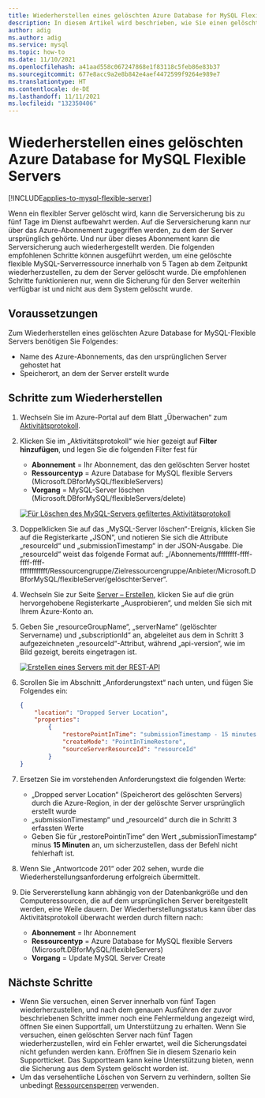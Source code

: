 ```yaml
---
title: Wiederherstellen eines gelöschten Azure Database for MySQL Flexible Servers
description: In diesem Artikel wird beschrieben, wie Sie einen gelöschten Server in Azure Database for MySQL Flexibler Server über das Azure-Portal wiederherstellen können.
author: adig
ms.author: adig
ms.service: mysql
ms.topic: how-to
ms.date: 11/10/2021
ms.openlocfilehash: a41aad558c067247868e1f83118c5feb86e83b37
ms.sourcegitcommit: 677e8acc9a2e8b842e4aef4472599f9264e989e7
ms.translationtype: HT
ms.contentlocale: de-DE
ms.lasthandoff: 11/11/2021
ms.locfileid: "132350406"
---
```

# <a name="restore-a-deleted-azure-database-for-mysql-flexible-server"></a>Wiederherstellen eines gelöschten Azure Database for MySQL Flexible Servers

[!INCLUDE[applies-to-mysql-flexible-server](../includes/applies-to-mysql-flexible-server.md)]

Wenn ein flexibler Server gelöscht wird, kann die Serversicherung bis zu fünf Tage im Dienst aufbewahrt werden. Auf die Serversicherung kann nur über das Azure-Abonnement zugegriffen werden, zu dem der Server ursprünglich gehörte. Und nur über dieses Abonnement kann die Serversicherung auch wiederhergestellt werden. Die folgenden empfohlenen Schritte können ausgeführt werden, um eine gelöschte flexible MySQL-Serverressource innerhalb von 5 Tagen ab dem Zeitpunkt wiederherzustellen, zu dem der Server gelöscht wurde. Die empfohlenen Schritte funktionieren nur, wenn die Sicherung für den Server weiterhin verfügbar ist und nicht aus dem System gelöscht wurde.

## <a name="pre-requisites"></a>Voraussetzungen
Zum Wiederherstellen eines gelöschten Azure Database for MySQL-Flexible Servers benötigen Sie Folgendes:
- Name des Azure-Abonnements, das den ursprünglichen Server gehostet hat
- Speicherort, an dem der Server erstellt wurde

## <a name="steps-to-restore"></a>Schritte zum Wiederherstellen

1. Wechseln Sie im Azure-Portal auf dem Blatt „Überwachen“ zum [Aktivitätsprotokoll](https://ms.portal.azure.com/#blade/Microsoft_Azure_ActivityLog/ActivityLogBlade). 

2. Klicken Sie im „Aktivitätsprotokoll“ wie hier gezeigt auf **Filter hinzufügen**, und legen Sie die folgenden Filter fest für 

    - **Abonnement** = Ihr Abonnement, das den gelöschten Server hostet
    - **Ressourcentyp** = Azure Database for MySQL flexible Servers (Microsoft.DBforMySQL/flexibleServers) 
    - **Vorgang** = MySQL-Server löschen (Microsoft.DBforMySQL/flexibleServers/delete) 
 
     [![Für Löschen des MySQL-Servers gefiltertes Aktivitätsprotokoll](./media/how-to-restore-server-portal/monitor-log-delete-server.png)](./media/how-to-restore-server-portal/monitor-log-delete-server.png#lightbox)
   
 3. Doppelklicken Sie auf das „MySQL-Server löschen“-Ereignis, klicken Sie auf die Registerkarte „JSON“, und notieren Sie sich die Attribute „resourceId“ und „submissionTimestamp“ in der JSON-Ausgabe. Die „resourceId“ weist das folgende Format auf: „/Abonnements/ffffffff-ffff-ffff-ffff-ffffffffffff/Ressourcengruppe/Zielressourcengruppe/Anbieter/Microsoft.DBforMySQL/flexibleServer/gelöschterServer“.
 
 4. Wechseln Sie zur Seite [Server – Erstellen](/rest/api/mysql/flexibleserver/servers/create), klicken Sie auf die grün hervorgehobene Registerkarte „Ausprobieren“, und melden Sie sich mit Ihrem Azure-Konto an.
 
 5. Geben Sie „resourceGroupName“, „serverName“ (gelöschter Servername) und „subscriptionId“ an, abgeleitet aus dem in Schritt 3 aufgezeichneten „resourceId“-Attribut, während „api-version“, wie im Bild gezeigt, bereits eingetragen ist.
 
     [![Erstellen eines Servers mit der REST-API](./media/how-to-restore-server-portal/server-create-rest-api.png)](./media/how-to-restore-server-portal/server-create-rest-api.png#lightbox)
  
 6. Scrollen Sie im Abschnitt „Anforderungstext“ nach unten, und fügen Sie Folgendes ein:
 
    ```json
    {
        "location": "Dropped Server Location",  
        "properties": 
            {
                "restorePointInTime": "submissionTimestamp - 15 minutes",
                "createMode": "PointInTimeRestore",
                "sourceServerResourceId": "resourceId"
            }
    }
    ```
7. Ersetzen Sie im vorstehenden Anforderungstext die folgenden Werte:
   * „Dropped server Location“ (Speicherort des gelöschten Servers) durch die Azure-Region, in der der gelöschte Server ursprünglich erstellt wurde
   * „submissionTimestamp“ und „resourceId“ durch die in Schritt 3 erfassten Werte 
   * Geben Sie für „restorePointinTime“ den Wert „submissionTimestamp“ minus **15 Minuten** an, um sicherzustellen, dass der Befehl nicht fehlerhaft ist.
   
8. Wenn Sie „Antwortcode 201“ oder 202 sehen, wurde die Wiederherstellungsanforderung erfolgreich übermittelt. 

9. Die Servererstellung kann abhängig von der Datenbankgröße und den Computeressourcen, die auf dem ursprünglichen Server bereitgestellt werden, eine Weile dauern. Der Wiederherstellungsstatus kann über das Aktivitätsprotokoll überwacht werden durch filtern nach: 
   - **Abonnement** = Ihr Abonnement
   - **Ressourcentyp** = Azure Database for MySQL flexible Servers (Microsoft.DBforMySQL/flexibleServers) 
   - **Vorgang**  = Update MySQL Server Create

## <a name="next-steps"></a>Nächste Schritte
- Wenn Sie versuchen, einen Server innerhalb von fünf Tagen wiederherzustellen, und nach dem genauen Ausführen der zuvor beschriebenen Schritte immer noch eine Fehlermeldung angezeigt wird, öffnen Sie einen Supportfall, um Unterstützung zu erhalten. Wenn Sie versuchen, einen gelöschten Server nach fünf Tagen wiederherzustellen, wird ein Fehler erwartet, weil die Sicherungsdatei nicht gefunden werden kann. Eröffnen Sie in diesem Szenario kein Supportticket. Das Supportteam kann keine Unterstützung bieten, wenn die Sicherung aus dem System gelöscht worden ist. 
- Um das versehentliche Löschen von Servern zu verhindern, sollten Sie unbedingt [Ressourcensperren](https://techcommunity.microsoft.com/t5/azure-database-for-mysql/preventing-the-disaster-of-accidental-deletion-for-your-mysql/ba-p/825222) verwenden.
